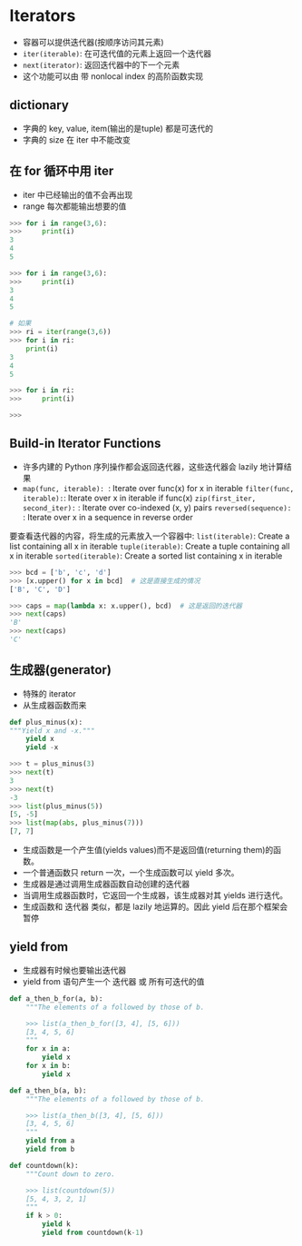 # Iterators
- 容器可以提供迭代器(按顺序访问其元素)
- ```iter(iterable)```: 在可迭代值的元素上返回一个迭代器
- ```next(iterator)```: 返回迭代器中的下一个元素
- 这个功能可以由 带 nonlocal index 的高阶函数实现

## dictionary
- 字典的 key, value, item(输出的是tuple) 都是可迭代的
- 字典的 size 在 iter 中不能改变

## 在 for 循环中用 iter
- iter 中已经输出的值不会再出现
- range 每次都能输出想要的值
```python
>>> for i in range(3,6):
>>>     print(i)
3
4
5

>>> for i in range(3,6):
>>>     print(i)
3
4
5

# 如果
>>> ri = iter(range(3,6))
>>> for i in ri:
    print(i)
3
4
5

>>> for i in ri:
>>>     print(i)

>>> 
```

## Build-in Iterator Functions
- 许多内建的 Python 序列操作都会返回迭代器，这些迭代器会 lazily 地计算结果
- ```map(func, iterable): ```: Iterate over func(x) for x in iterable 
```filter(func, iterable):```: Iterate over x in iterable if func(x)
```zip(first_iter, second_iter):``` : Iterate over co-indexed (x, y) pairs
```reversed(sequence):``` : Iterate over x in a sequence in reverse order

要查看迭代器的内容，将生成的元素放入一个容器中:
```list(iterable)```: Create a list containing all x in iterable
```tuple(iterable)```: Create a tuple containing all x in iterable
```sorted(iterable)```: Create a sorted list containing x in iterable

```python
>>> bcd = ['b', 'c', 'd']
>>> [x.upper() for x in bcd]  # 这是直接生成的情况
['B', 'C', 'D']

>>> caps = map(lambda x: x.upper(), bcd)  # 这是返回的迭代器 
>>> next(caps)
'B'
>>> next(caps)
'C'
```

## 生成器(generator)
- 特殊的 iterator
- 从生成器函数而来
```python
def plus_minus(x):
"""Yield x and -x."""
    yield x
    yield -x

>>> t = plus_minus(3)
>>> next(t)
3
>>> next(t)
-3
>>> list(plus_minus(5))
[5, -5]
>>> list(map(abs, plus_minus(7)))
[7, 7]

```
- 生成函数是一个产生值(yields values)而不是返回值(returning them)的函数。
- 一个普通函数只 return 一次，一个生成函数可以 yield 多次。
- 生成器是通过调用生成器函数自动创建的迭代器
- 当调用生成器函数时，它返回一个生成器，该生成器对其 yields 进行迭代。
- 生成函数和 迭代器 类似，都是 lazily 地运算的。因此 yield 后在那个框架会暂停

## yield from
- 生成器有时候也要输出迭代器
- yield from 语句产生一个 迭代器 或 所有可迭代的值
```python
def a_then_b_for(a, b):
    """The elements of a followed by those of b.

    >>> list(a_then_b_for([3, 4], [5, 6]))
    [3, 4, 5, 6]
    """
    for x in a:
        yield x
    for x in b:
        yield x

def a_then_b(a, b):
    """The elements of a followed by those of b.

    >>> list(a_then_b([3, 4], [5, 6]))
    [3, 4, 5, 6]
    """
    yield from a
    yield from b

def countdown(k):
    """Count down to zero.

    >>> list(countdown(5))
    [5, 4, 3, 2, 1]
    """
    if k > 0:
        yield k
        yield from countdown(k-1)
```